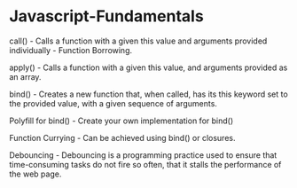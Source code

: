 ﻿# Javascript-Fundamentals

call() - Calls a function with a given this value and arguments provided individually - Function Borrowing.

apply() - Calls a function with a given this value, and arguments provided as an array.

bind() - Creates a new function that, when called, has its this keyword set to the provided value, with a given sequence of arguments.

Polyfill for bind() - Create your own implementation for bind()

Function Currying - Can be achieved using bind() or closures.

Debouncing - Debouncing is a programming practice used to ensure that time-consuming tasks do not fire so often, that it stalls the performance of the web page.
